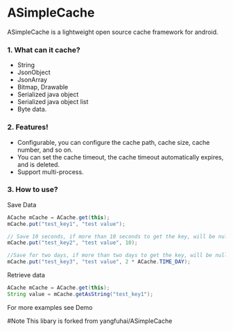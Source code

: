 # ASimpleCache

ASimpleCache is a lightweight open source cache framework for android.

### 1. What can it cache?
- String
- JsonObject 
- JsonArray 
- Bitmap, Drawable
- Serialized java object
- Serialized java object list
- Byte data.

### 2. Features!
  - Configurable, you can configure the cache path, cache size, cache number, and so on.
  - You can set the cache timeout, the cache timeout automatically expires, and is deleted.
  - Support multi-process.


### 3. How to use?
Save Data
```java
ACache mCache = ACache.get(this);
mCache.put("test_key1", "test value");

// Save 10 seconds, if more than 10 seconds to get the key, will be null
mCache.put("test_key2", "test value", 10);

//Save for two days, if more than two days to get the key, will be null
mCache.put("test_key3", "test value", 2 * ACache.TIME_DAY);
```
Retrieve data
```java
ACache mCache = ACache.get(this);
String value = mCache.getAsString("test_key1");
```
For more examples see Demo 

#Note
This libary is forked from yangfuhai/ASimpleCache
